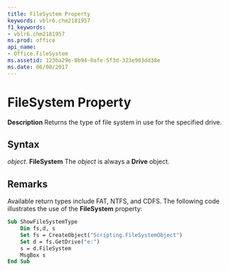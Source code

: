 ```yaml
---
title: FileSystem Property
keywords: vblr6.chm2181957
f1_keywords:
- vblr6.chm2181957
ms.prod: office
api_name:
- Office.FileSystem
ms.assetid: 123ba29e-0b94-0afe-5f3d-323e903dd38e
ms.date: 06/08/2017
---
```



# FileSystem Property



 **Description**
Returns the type of file system in use for the specified drive.

## Syntax

_object_. **FileSystem**
The  _object_ is always a **Drive** object.

## Remarks

Available return types include FAT, NTFS, and CDFS.
The following code illustrates the use of the  **FileSystem** property:



```vb
Sub ShowFileSystemType
    Dim fs,d, s
    Set fs = CreateObject("Scripting.FileSystemObject")
    Set d = fs.GetDrive("e:")
    s = d.FileSystem
    MsgBox s
End Sub
```


